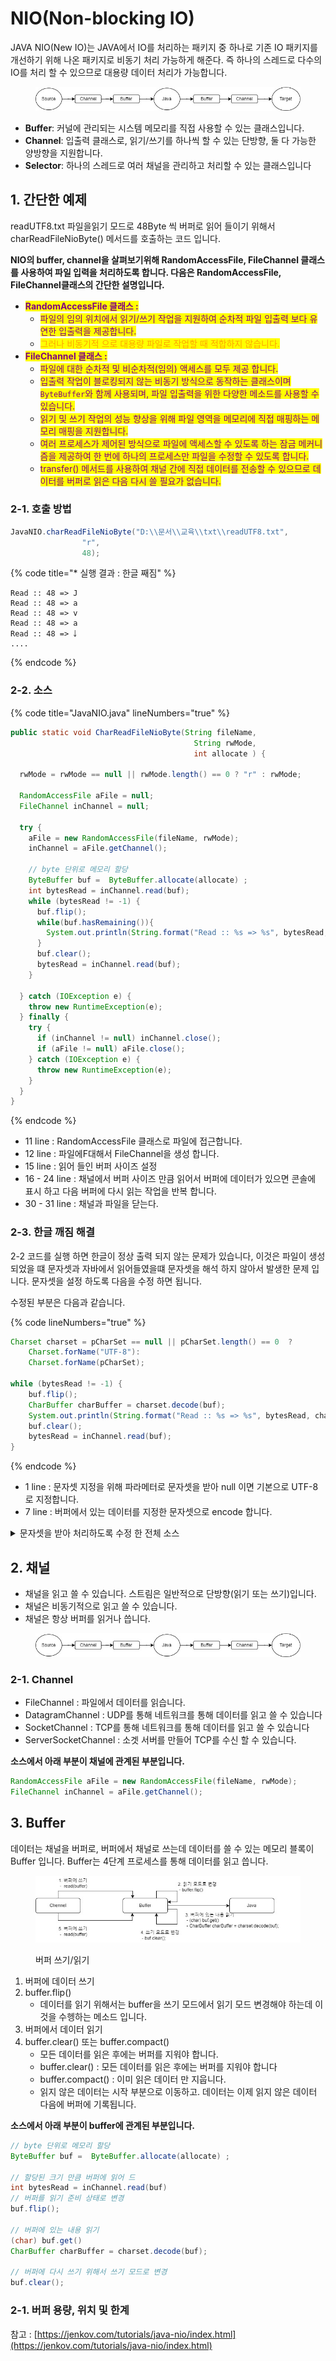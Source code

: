 # NIO(Non-blocking IO)

JAVA NIO(New IO)는 JAVA에서 IO를 처리하는 패키지 중 하나로 기존 IO 패키지를 개선하기 위해 나온 패키지로 비동기 처리 가능하게 해준다. 즉 하나의 스레드로 다수의 IO를 처리 할 수 있으므로 대용량 데이터 처리가 가능합니다.

<figure><img src="../../../.gitbook/assets/자바NIO_이미지 (1).jpg" alt=""><figcaption></figcaption></figure>

* **Buffer**: 커널에 관리되는 시스템 메모리를 직접 사용할 수 있는 클래스입니다.
* **Channel**: 입출력 클래스로, 읽기/쓰기를 하나씩 할 수 있는 단방향, 둘 다 가능한 양방향을 지원합니다.
* **Selector**: 하나의 스레드로 여러 채널을 관리하고 처리할 수 있는 클래스입니다

## 1. 간단한 예제

readUTF8.txt 파일을읽기 모드로 48Byte 씩 버퍼로 읽어 들이기 위해서 charReadFileNioByte() 메서드를 호출하는 코드 입니다.&#x20;

**NIO의 buffer, channel을 살펴보기위해 RandomAccessFile, FileChannel 클래스를 사용하여 파일 입력을 처리하도록 합니다. 다음은 RandomAccessFile, FileChannel클래스의 간단한 설명입니다.**

* <mark style="color:purple;">**RandomAccessFile 클래스 :**</mark> &#x20;
  * &#x20;<mark style="color:purple;">파일의 임의 위치에서 읽기/쓰기 작업을 지원하여 순차적 파일 입출력 보다 유연한 입출력을 제공합니다.</mark>
  * &#x20;<mark style="color:orange;">그러나 비동기적 으로 대용량 파일로 작업할 때 적합하지 않습니다.</mark>
* <mark style="color:purple;">**FileChannel 클래스 :**</mark>&#x20;
  * <mark style="color:purple;">파일에 대한 순차적 및 비순차적(임의) 액세스를 모두 제공 합니다.</mark>&#x20;
  * <mark style="color:purple;">입출력 작업이 블로킹되지 않는 비동기 방식으로 동작하는 클래스이며</mark> <mark style="color:purple;"></mark><mark style="color:purple;">`ByteBuffer`</mark><mark style="color:purple;">와 함께 사용되며, 파일 입출력을 위한 다양한 메소드를 사용할 수 있습니다.</mark>
  * <mark style="color:purple;">읽기 및 쓰기 작업의 성능 향상을 위해 파일 영역을 메모리에 직접 매핑하는 메모리 매핑을 지원합니다.</mark>
  * <mark style="color:purple;">여러 프로세스가 제어된 방식으로 파일에 액세스할 수 있도록 하는 잠금 메커니즘을 제공하여 한 번에 하나의 프로세스만 파일을 수정할 수 있도록 합니다.</mark>
  * <mark style="color:purple;">transfer() 메서드를 사용하여 채널 간에 직접 데이터를 전송할 수 있으므로 데이터를 버퍼로 읽은 다음 다시 쓸 필요가 없습니다.</mark>

### 2-1. 호출 방법

```java
JavaNIO.charReadFileNioByte("D:\\문서\\교육\\txt\\readUTF8.txt",
                "r", 
                48);
```

{% code title="* 실행 결과 : 한글 째짐" %}
```
Read :: 48 => J
Read :: 48 => a
Read :: 48 => v
Read :: 48 => a
Read :: 48 => ￬
....
```
{% endcode %}

### 2-2. 소스&#x20;

{% code title="JavaNIO.java" lineNumbers="true" %}
```java
public static void CharReadFileNioByte(String fileName,
                                         String rwMode,
                                         int allocate ) {

  rwMode = rwMode == null || rwMode.length() == 0 ? "r" : rwMode;

  RandomAccessFile aFile = null;
  FileChannel inChannel = null;

  try {
    aFile = new RandomAccessFile(fileName, rwMode);
    inChannel = aFile.getChannel();

    // byte 단위로 메모리 할당
    ByteBuffer buf =  ByteBuffer.allocate(allocate) ;
    int bytesRead = inChannel.read(buf);
    while (bytesRead != -1) {
      buf.flip();
      while(buf.hasRemaining()){
        System.out.println(String.format("Read :: %s => %s", bytesRead, (char) buf.get()));
      }
      buf.clear();
      bytesRead = inChannel.read(buf);
    }

  } catch (IOException e) {
    throw new RuntimeException(e);
  } finally {
    try {
      if (inChannel != null) inChannel.close();
      if (aFile != null) aFile.close();
    } catch (IOException e) {
      throw new RuntimeException(e);
    }
  }
}
```
{% endcode %}

* 11 line : RandomAccessFile 클래스로 파일에 접근합니다.
* 12 line : 파일에F대해서   FileChannel을 생성 합니다.&#x20;
* 15 line : 읽어 들인 버퍼 사이즈 설정
* 16 - 24 line : 채널에서 버퍼 사이즈 만큼 읽어서 버퍼에 데이터가 있으면 콘솔에 표시 하고 다음 버퍼에 다시 읽는 작업을 반복 합니다.
* 30 - 31 line : 채널과 파일을 닫는다.

### 2-3. 한글 깨짐 해결&#x20;

2-2 코드를 실행 하면 한글이 정상 출력 되지  않는 문제가 있습니다, 이것은 파일이 생성되었을 떄 문자셋과 자바에서 읽어들였을떄 문자셋을 해석 하지 않아서 발생한 문제 입니다. 문자셋을 설정 하도록 다음을 수정 하면 됩니다.

수정된 부분은 다음과 같습니다.

{% code lineNumbers="true" %}
```java
Charset charset = pCharSet == null || pCharSet.length() == 0  ?
    Charset.forName("UTF-8"):
    Charset.forName(pCharSet);
    
while (bytesRead != -1) {
    buf.flip();
    CharBuffer charBuffer = charset.decode(buf);
    System.out.println(String.format("Read :: %s => %s", bytesRead, charBuffer));
    buf.clear();
    bytesRead = inChannel.read(buf);
}
```
{% endcode %}

* 1  line : 문자셋 지정을 위해 파라메터로 문자셋을 받아 null 이면 기본으로 UTF-8로 지정합니다.
* 7 line : 버퍼에서 있는 데이터를 지정한 문자셋으로 encode 합니다.

<details>

<summary>문자셋을 받아 처리하도록 수정 한 전체 소스</summary>

{% code lineNumbers="true" %}
```java
public static void CharReadFileNio(String fileName,
                                     String rwMode,
                                     int allocate,
                                     String pCharSet) {

  rwMode = rwMode == null || rwMode.length() == 0 ? "r" : rwMode;
  Charset charset = pCharSet == null || pCharSet.length() == 0  ?
          Charset.forName("UTF-8"):
          Charset.forName(pCharSet);


  RandomAccessFile aFile = null;
  FileChannel inChannel = null;

  try {
    aFile = new RandomAccessFile(fileName, rwMode);
    inChannel = aFile.getChannel();

    // byte 단위로 메모리 할당
    ByteBuffer buf =  ByteBuffer.allocate(allocate) ;
    int bytesRead = inChannel.read(buf);
    while (bytesRead != -1) {
      buf.flip();
      CharBuffer charBuffer = charset.decode(buf);
      System.out.println(String.format("Read :: %s => %s", bytesRead, charBuffer));
      buf.clear();
      bytesRead = inChannel.read(buf);
    }

  } catch (IOException e) {
    throw new RuntimeException(e);
  } finally {
    try {
      if (inChannel != null) inChannel.close();
      if (aFile != null) aFile.close();
    } catch (IOException e) {
      throw new RuntimeException(e);
    }
  }
}
```
{% endcode %}

</details>

## 2. 채널

* 채널을 읽고 쓸 수 있습니다. 스트림은 일반적으로 단방향(읽기 또는 쓰기)입니다.
* 채널은 비동기적으로 읽고 쓸 수 있습니다.
* 채널은 항상 버퍼를 읽거나 씁니다.

<figure><img src="../../../.gitbook/assets/자바NIO_이미지 (1).jpg" alt=""><figcaption></figcaption></figure>

### 2-1. Channel&#x20;

* FileChannel : 파일에서 데이터를 읽습니다.
* DatagramChannel : UDP를 통해 네트워크를 통해 데이터를 읽고 쓸 수 있습니다
* SocketChannel : TCP를 통해 네트워크를 통해 데이터를 읽고 쓸 수 있습니다
* ServerSocketChannel : 소겟 서버를 만들어 TCP를 수신 할 수 있습니다.

**소스에서 아래 부분이 채널에 관계된 부분입니다.**

```java
RandomAccessFile aFile = new RandomAccessFile(fileName, rwMode);
FileChannel inChannel = aFile.getChannel();
```

## 3.  Buffer

데이터는 채널을 버퍼로, 버퍼에서 채널로 쓰는데  데이터를 쓸 수 있는 메모리 블록이 Buffer 입니다. Buffer는 4단계 프로세스를   통해  데이터를 읽고 씁니다.

<figure><img src="../../../.gitbook/assets/Nio_버퍼.jpg" alt=""><figcaption><p>버퍼 쓰기/읽기</p></figcaption></figure>

1. 버퍼에 데이터 쓰기
2. buffer.flip()
   * 데이터를 읽기 위해서는 buffer을 쓰기 모드에서 읽기 모드 변경해야 하는데 이것을 수헹하는 메소드 입니다.
3. 버퍼에서 데이터 읽기
4. buffer.clear() 또는 buffer.compact()
   * 모든 데이터를 읽은 후에는 버퍼를 지워야 합니다.
   * buffer.clear() : 모든 데이터를 읽은 후에는 버퍼를 지워야 합니다
   * buffer.compact() : 이미 읽은 데이터 만 지웁니다.
   * 읽지 않은 데이터는 시작 부분으로 이동하고. 데이터는 이제 읽지 않은 데이터 다음에 버퍼에 기록됩니다.

**소스에서 아래 부분이 buffer에 관계된 부분입니다.**

```java
// byte 단위로 메모리 할당
ByteBuffer buf =  ByteBuffer.allocate(allocate) ;

// 할당된 크기 만큼 버퍼에 읽어 드
int bytesRead = inChannel.read(buf)
// 버퍼를 읽기 준비 상태로 변경
buf.flip();

// 버퍼에 있는 내용 읽기 
(char) buf.get()
CharBuffer charBuffer = charset.decode(buf);

// 버퍼에 다시 쓰기 위해서 쓰기 모드로 변경 
buf.clear();
```

### 2-1. 버퍼 용량, 위치 및 한계



참고 : [https://jenkov.com/tutorials/java-nio/index.html](https://jenkov.com/tutorials/java-nio/index.html)
